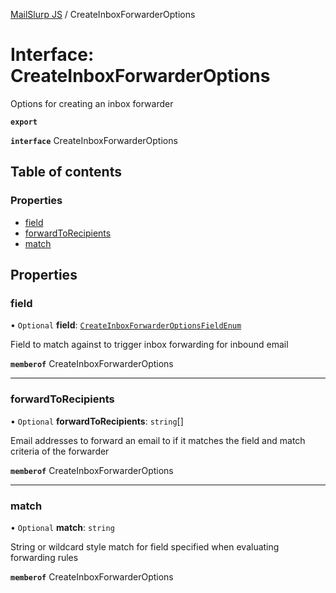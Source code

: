[MailSlurp JS](../README.md) / CreateInboxForwarderOptions

# Interface: CreateInboxForwarderOptions

Options for creating an inbox forwarder

**`export`**

**`interface`** CreateInboxForwarderOptions

## Table of contents

### Properties

- [field](CreateInboxForwarderOptions.md#field)
- [forwardToRecipients](CreateInboxForwarderOptions.md#forwardtorecipients)
- [match](CreateInboxForwarderOptions.md#match)

## Properties

### field

• `Optional` **field**: [`CreateInboxForwarderOptionsFieldEnum`](../enums/CreateInboxForwarderOptionsFieldEnum.md)

Field to match against to trigger inbox forwarding for inbound email

**`memberof`** CreateInboxForwarderOptions

___

### forwardToRecipients

• `Optional` **forwardToRecipients**: `string`[]

Email addresses to forward an email to if it matches the field and match criteria of the forwarder

**`memberof`** CreateInboxForwarderOptions

___

### match

• `Optional` **match**: `string`

String or wildcard style match for field specified when evaluating forwarding rules

**`memberof`** CreateInboxForwarderOptions

